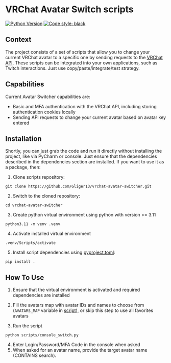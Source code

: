 # VRChat Avatar Switch scripts

[![Python Version](https://img.shields.io/badge/python-3.11-blue.svg)](https://www.python.org/downloads/release/python-3112)
[![Code style: black](https://img.shields.io/badge/code%20style-black-000000.svg)](https://github.com/psf/black)

## Context

The project consists of a set of scripts that allow you to change your current VRChat avatar to a specific one by 
sending requests to the [VRChat API](https://vrchatapi.github.io/docs/api/). These scripts can be integrated into 
your own applications, such as Twitch interactions. Just use copy/paste/integrate/test strategy.

## Capabilities

Current Avatar Switcher capabilities are:
- Basic and MFA authentication with the VRChat API, including storing authentication cookies locally
- Sending API requests to change your current avatar based on avatar key entered

## Installation

Shortly, you can just grab the code and run it directly without installing the project, like via PyCharm or console. 
Just ensure that the dependencies described in the dependencies section are installed. 
If you want to use it as a package, then:

1) Clone scripts repository:
```shell
git clone https://github.com/Gliger13/vrchat-avatar-switcher.git
```
2) Switch to the cloned repository:
```shell
cd vrchat-avatar-switcher
```
3) Create python virtual environment using python with version >= 3.11
```shell
python3.11 -m venv .venv
```
4) Activate installed virtual environment
```shell
.venv/Scripts/activate
```
5) Install script dependencies using [pyproject.toml](pyproject.toml):
```shell
pip install .
```

## How To Use

1. Ensure that the virtual environment is activated and required dependencies are installed

2. Fill the avatars map with avatar IDs and names to choose from (`AVATARS_MAP` variable in [script](scripts/console_switch.py)), or skip this step to use all favorites avatars

3. Run the script

```shell
python scripts/console_switch.py
```

4. Enter Login/Password/MFA Code in the console when asked
5. When asked for an avatar name, provide the target avatar name (CONTAINS search).


